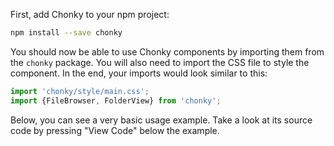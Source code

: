 First, add Chonky to your npm project:

```bash
npm install --save chonky
```

You should now be able to use Chonky components by importing them from the `chonky` package. You will also need to 
import the CSS file to style the component. In the end, your imports would look similar to this:

```js
import 'chonky/style/main.css';
import {FileBrowser, FolderView} from 'chonky';
```

Below, you can see a very basic usage example. Take a look at its source code by pressing "View Code" below the example.

```js { "componentPath": "../components/Installation.js" }
```
